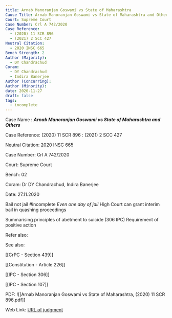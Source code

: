 ```yaml
---
title: Arnab Manoranjan Goswami vs State of Maharashtra
Cause Title: Arnab Manoranjan Goswami vs State of Maharashtra and Others
Court: Supreme Court
Case Number: Crl A 742/2020
Case Reference:
  - (2020) 11 SCR 896
  - (2021) 2 SCC 427
Neutral Citation:
  - 2020 INSC 665
Bench Strength: 2
Author (Majority):
  - DY Chandrachud
Coram:
  - DY Chandrachud
  - Indira Banerjee
Author (Concurring): 
Author (Minority): 
date: 2020-11-27
draft: false
tags:
  - incomplete
---
```

Case Name : ***Arnab Manoranjan Goswami vs State of Maharashtra and Others***

Case Reference: (2020) 11 SCR 896 :  (2021) 2 SCC 427

Neutral Citation: 2020 INSC 665

Case Number: Crl A 742/2020

Court: Supreme Court

Bench: 02

Coram: Dr DY Chandrachud, Indira Banerjee

Date: 27.11.2020

Bail not jail #incomplete 
	*Even one day of jail*
High Court can grant interim bail in quashing proceedings

Summarising principles of abetment to suicide (306 IPC)
	Requirement of positive action

Refer also:

See also:

[[CrPC - Section 439]]

[[Constitution - Article 226]]

[[IPC - Section 306]]

[[IPC - Section 107]]

PDF:
![[Arnab Manoranjan Goswami vs State of Maharashtra, (2020) 11 SCR 896.pdf]]

Web Link: <a href="/All judgments/Arnab Manoranjan Goswami vs State of Maharashtra, (2020) 11 SCR 896.pdf" target="_blank">URL of judgment</a>